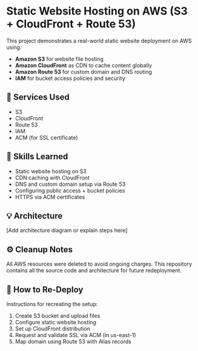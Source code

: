 # Static Website Hosting on AWS (S3 + CloudFront + Route 53)

This project demonstrates a real-world static website deployment on AWS using:

- **Amazon S3** for website file hosting
- **Amazon CloudFront** as CDN to cache content globally
- **Amazon Route 53** for custom domain and DNS routing
- **IAM** for bucket access policies and security

## 🧰 Services Used
- S3
- CloudFront
- Route 53
- IAM
- ACM (for SSL certificate)

## 🧠 Skills Learned
- Static website hosting on S3
- CDN caching with CloudFront
- DNS and custom domain setup via Route 53
- Configuring public access + bucket policies
- HTTPS via ACM certificates

## 💡 Architecture
[Add architecture diagram or explain steps here]

## ⚙️ Cleanup Notes
All AWS resources were deleted to avoid ongoing charges. This repository contains all the source code and architecture for future redeployment.

## 🚀 How to Re-Deploy
Instructions for recreating the setup:
1. Create S3 bucket and upload files
2. Configure static website hosting
3. Set up CloudFront distribution
4. Request and validate SSL via ACM (in us-east-1)
5. Map domain using Route 53 with Alias records
